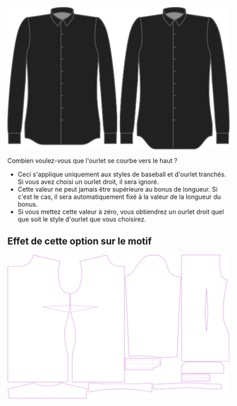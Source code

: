 ![Courbe de l'ourlet](hemcurve.svg)

Combien voulez-vous que l'ourlet se courbe vers le haut ?

<Note>

-   Ceci s'applique uniquement aux styles de baseball et d'ourlet tranchés. Si vous avez choisi un ourlet droit, il sera ignoré.
-   Cette valeur ne peut jamais être supérieure au bonus de longueur. Si c'est le cas, il sera automatiquement fixé à la valeur de la longueur du bonus.
-   Si vous mettez cette valeur à zéro, vous obtiendrez un ourlet droit quel que soit le style d'ourlet que vous choisirez.

</Note>

## Effet de cette option sur le motif

![Cette image montre l'effet de cette option en superposant plusieurs variantes qui ont une valeur différente pour cette option](simone_hemcurve_sample.svg "Effet de cette option sur le motif")
